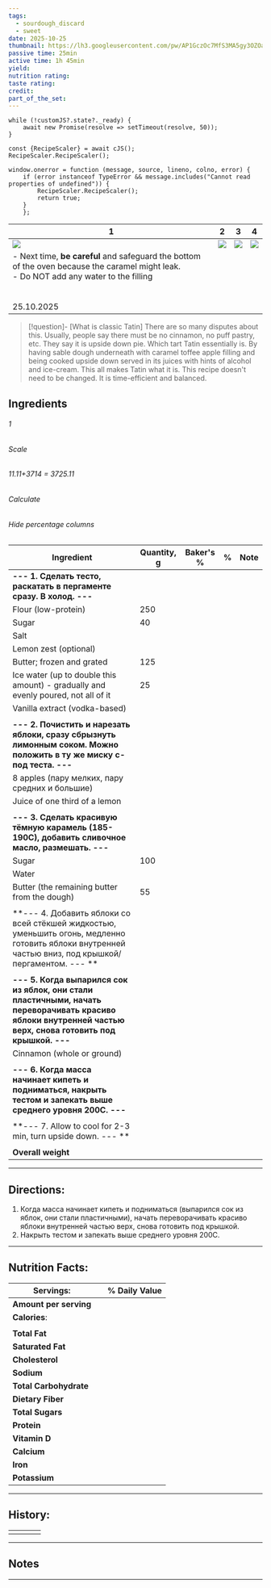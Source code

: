 ```yaml
---
tags:
  - sourdough_discard
  - sweet
date: 2025-10-25
thumbnail: https://lh3.googleusercontent.com/pw/AP1GczOc7MfS3MA5gy3OZOaSfHR-5FHG_4NCD5cV9s-MuGUcbCCgGqncg0XjNiQZJOS5eDerS5bLabs4r4Q10QZLTpFeqY7gt-maxwswMEaEhVtHfzzeXbyYHfwxsSq_c1GkYFAaKC83jWuY_eztx6snJb6D=w1280-h960-s-no-gm?authuser=0
passive time: 25min
active time: 1h 45min
yield:
nutrition rating:
taste rating:
credit:
part_of_the_set:
---
```

```dataviewjs
while (!customJS?.state?._ready) { 
	await new Promise(resolve => setTimeout(resolve, 50)); 
} 

const {RecipeScaler} = await cJS();
RecipeScaler.RecipeScaler();

window.onerror = function (message, source, lineno, colno, error) {
	if (error instanceof TypeError && message.includes("Cannot read properties of undefined")) {
		RecipeScaler.RecipeScaler();
		return true;
	}
    };
```

| 1                                                                                                                                                                                                                                    | 2                                                                                                                                                                                                                                    | 3                                                                                                                                                                                                                                    | 4                                                                                                                                                                                                                                    |
| ------------------------------------------------------------------------------------------------------------------------------------------------------------------------------------------------------------------------------------ | ------------------------------------------------------------------------------------------------------------------------------------------------------------------------------------------------------------------------------------ | ------------------------------------------------------------------------------------------------------------------------------------------------------------------------------------------------------------------------------------ | ------------------------------------------------------------------------------------------------------------------------------------------------------------------------------------------------------------------------------------ |
| ![](https://lh3.googleusercontent.com/pw/AP1GczOeTou0dwkqWA9BK1VMVtGYHKwPSC_WyaVtPleFXAlvm08n1WdSVxOp9I3xPXiJ5GezKYhEXDOCW99BAP5K6-hhDNfz72CuWDGvV1wW7DoMvBYAx98S3pLoXmvHwlEPMY3mDexNHF9nBlQtuhbKjWii=w1280-h960-s-no-gm?authuser=0) | ![](https://lh3.googleusercontent.com/pw/AP1GczOt8ncKGPu-v9Cp8BtKaSD5rH4FZX4dYYwjqnI5jqqOJ_9z7HZUtRUfZ9BpyGamJs7Joo8cnVaj6FRBu2rIQOtmUX8u_jdCPowJf6Wy0BG9sPbd7pD6JNpbspkHrh_cyP-cduzYahfg-5qTG3ki79_9=w1280-h960-s-no-gm?authuser=0) | ![](https://lh3.googleusercontent.com/pw/AP1GczOc7MfS3MA5gy3OZOaSfHR-5FHG_4NCD5cV9s-MuGUcbCCgGqncg0XjNiQZJOS5eDerS5bLabs4r4Q10QZLTpFeqY7gt-maxwswMEaEhVtHfzzeXbyYHfwxsSq_c1GkYFAaKC83jWuY_eztx6snJb6D=w1280-h960-s-no-gm?authuser=0) | ![](https://lh3.googleusercontent.com/pw/AP1GczPkKHSyH29g10rTdrlZxNk1yEuFJA0HSmhkK2tbYt2DcxQ91UEjcL0X5PWYmpcbyzLpzmuRAhhKEvU9R8tA03UOO1kr0XLmhZt3jkYgNhhoT9oELndSZRSM-yOslkbBSCmtJFnqW4kj06uhdn1E6ZDp=w1280-h960-s-no-gm?authuser=0) |
| - Next time, **be careful** and safeguard the bottom of the oven because the caramel might leak.<br>- Do NOT add any water to the filling<br><br><br>25.10.2025                                                                      |                                                                                                                                                                                                                                      |                                                                                                                                                                                                                                      |                                                                                                                                                                                                                                      |

> [!question]- [What is classic Tatin]
> There are so many disputes about this. Usually, people say there must be no cinnamon, no puff pastry, etc. They say it is upside down pie. Which tart Tatin essentially is. By having sable dough underneath with caramel toffee apple filling and being cooked upside down served in its juices with hints of alcohol and ice-cream. This all makes Tatin what it is. This recipe doesn't need to be changed. It is time-efficient and balanced.
## Ingredients

###### 1
###### Scale
###### 11.11+3714 = 3725.11
###### Calculate
###### Hide percentage columns

| Ingredient                                                                                                                                                   | Quantity, g | Baker's % | %   | Note |
| ------------------------------------------------------------------------------------------------------------------------------------------------------------ | ----------- | --------- | --- | ---- |
| **--- 1. Сделать тесто, раскатать в пергаменте сразу. В холод. ---**                                                                                         |             |           |     |      |
| Flour (low-protein)                                                                                                                                          | 250         |           |     |      |
| Sugar                                                                                                                                                        | 40          |           |     |      |
| Salt                                                                                                                                                         |             |           |     |      |
| Lemon zest (optional)                                                                                                                                        |             |           |     |      |
| Butter; frozen and grated                                                                                                                                    | 125         |           |     |      |
| Ice water (up to double this amount) - gradually and evenly poured, not all of it                                                                            | 25          |           |     |      |
| Vanilla extract (vodka-based)                                                                                                                                |             |           |     |      |
|                                                                                                                                                              |             |           |     |      |
| **--- 2. Почистить и нарезать яблоки, сразу сбрызнуть лимонным соком. Можно положить в ту же миску с-под теста. ---**                                        |             |           |     |      |
| 8 apples (пару мелких, пару средних и большие)                                                                                                               |             |           |     |      |
| Juice of one third of a lemon                                                                                                                                |             |           |     |      |
|                                                                                                                                                              |             |           |     |      |
| **--- 3. Сделать красивую тёмную карамель (185-190С), добавить сливочное маслo, размешать. ---**                                                             |             |           |     |      |
| Sugar                                                                                                                                                        | 100         |           |     |      |
| Water                                                                                                                                                        |             |           |     |      |
| Butter (the remaining butter from the dough)                                                                                                                 | 55          |           |     |      |
|                                                                                                                                                              |             |           |     |      |
| **--- 4. Добавить яблоки со всей стёкшей жидкостью, уменьшить огонь, медленно готовить яблоки внутренней частью вниз, под крышкой/пергаментом. --- **        |             |           |     |      |
|                                                                                                                                                              |             |           |     |      |
| **--- 5. Когда выпарился сок из яблок, они стали пластичными, начать переворачивать красиво яблоки внутренней частью верх, снова готовить под крышкой. ---** |             |           |     |      |
| Cinnamon (whole or ground)                                                                                                                                   |             |           |     |      |
|                                                                                                                                                              |             |           |     |      |
| **--- 6. Когда масса начинает кипеть и подниматься, накрыть тестом и запекать выше среднего уровня 200С. ---**                                               |             |           |     |      |
|                                                                                                                                                              |             |           |     |      |
| **--- 7. Allow to cool for 2-3 min, turn upside down. --- **                                                                                                 |             |           |     |      |
|                                                                                                                                                              |             |           |     |      |
| **Overall weight**                                                                                                                                           |             |           |     |      |





---
## Directions:


1. Когда масса начинает кипеть и подниматься (выпарился сок из яблок, они стали пластичными), начать переворачивать красиво яблоки внутренней частью верх, снова готовить под крышкой.  
2. Накрыть тестом и запекать выше среднего уровня 200С.



---
## Nutrition Facts:

| **Servings:**          |       | % Daily Value |
| ---------------------- | ----- | ------------- |
| **Amount per serving** |       |               |
| **Calories**:          |       |               |
|                        |       |               |
| **Total Fat**          |       |               |
| **Saturated Fat**      |       |               |
| **Cholesterol**        |       |               |
| **Sodium**             |       |               |
| **Total Carbohydrate** |       |               |
| **Dietary Fiber**      |       |               |
| **Total Sugars**       |       |               |
| **Protein**            |       |               |
| **Vitamin D**          |       |               |
| **Calcium**            |       |               |
| **Iron**               |       |               |
| **Potassium**          |       |               |

---
## History:

|     |                   |                   |                   |
| --- | ----------------- | ----------------- | ----------------- |
|     |                   |                   |                   |


---
## Notes


>

---



